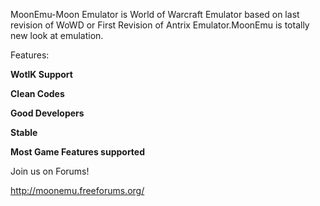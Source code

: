 MoonEmu-Moon Emulator is World of Warcraft Emulator based on last revision of WoWD or First Revision of Antrix Emulator.MoonEmu is totally new look at emulation.

Features:

**WotlK Support**

**Clean Codes**

**Good Developers**

**Stable**

**Most Game Features supported**

Join us on Forums!

http://moonemu.freeforums.org/